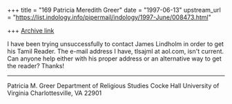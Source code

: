 +++
title = "169 Patricia Meredith Greer"
date = "1997-06-13"
upstream_url = "https://list.indology.info/pipermail/indology/1997-June/008473.html"

+++
[Archive link](https://list.indology.info/pipermail/indology/1997-June/008473.html)


I have been trying unsuccessfully to contact James Lindholm 
in order to get his Tamil Reader.  The e-mail address I 
have, tlsajml at aol.com, isn't current.  Can anyone help 
either with his proper address or an alternative way to get 
the reader? Thanks!
________________________________
Patricia M. Greer
Department of Religious Studies
Cocke Hall
University of Virginia
Charlottesville, VA 22901






